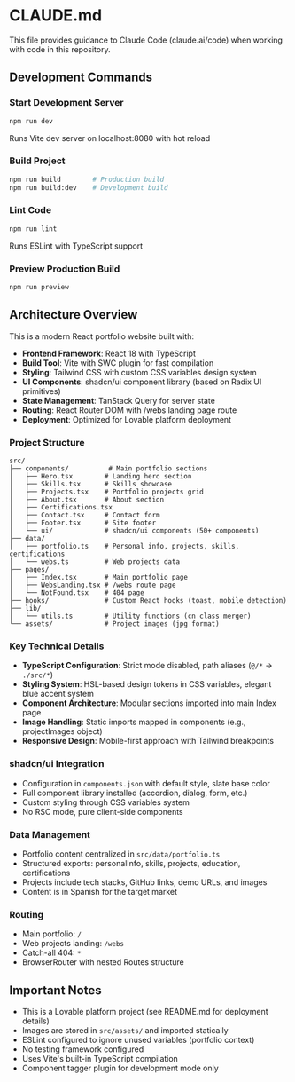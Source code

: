 # CLAUDE.md

This file provides guidance to Claude Code (claude.ai/code) when working with code in this repository.

## Development Commands

### Start Development Server
```bash
npm run dev
```
Runs Vite dev server on localhost:8080 with hot reload

### Build Project
```bash
npm run build        # Production build
npm run build:dev    # Development build
```

### Lint Code
```bash
npm run lint
```
Runs ESLint with TypeScript support

### Preview Production Build
```bash
npm run preview
```

## Architecture Overview

This is a modern React portfolio website built with:

- **Frontend Framework**: React 18 with TypeScript
- **Build Tool**: Vite with SWC plugin for fast compilation
- **Styling**: Tailwind CSS with custom CSS variables design system
- **UI Components**: shadcn/ui component library (based on Radix UI primitives)
- **State Management**: TanStack Query for server state
- **Routing**: React Router DOM with /webs landing page route
- **Deployment**: Optimized for Lovable platform deployment

### Project Structure

```
src/
├── components/          # Main portfolio sections
│   ├── Hero.tsx        # Landing hero section
│   ├── Skills.tsx      # Skills showcase
│   ├── Projects.tsx    # Portfolio projects grid
│   ├── About.tsx       # About section
│   ├── Certifications.tsx
│   ├── Contact.tsx     # Contact form
│   ├── Footer.tsx      # Site footer
│   └── ui/             # shadcn/ui components (50+ components)
├── data/
│   ├── portfolio.ts    # Personal info, projects, skills, certifications
│   └── webs.ts         # Web projects data
├── pages/
│   ├── Index.tsx       # Main portfolio page
│   ├── WebsLanding.tsx # /webs route page
│   └── NotFound.tsx    # 404 page
├── hooks/              # Custom React hooks (toast, mobile detection)
├── lib/
│   └── utils.ts        # Utility functions (cn class merger)
└── assets/             # Project images (jpg format)
```

### Key Technical Details

- **TypeScript Configuration**: Strict mode disabled, path aliases (`@/*` -> `./src/*`)
- **Styling System**: HSL-based design tokens in CSS variables, elegant blue accent system
- **Component Architecture**: Modular sections imported into main Index page
- **Image Handling**: Static imports mapped in components (e.g., projectImages object)
- **Responsive Design**: Mobile-first approach with Tailwind breakpoints

### shadcn/ui Integration

- Configuration in `components.json` with default style, slate base color
- Full component library installed (accordion, dialog, form, etc.)
- Custom styling through CSS variables system
- No RSC mode, pure client-side components

### Data Management

- Portfolio content centralized in `src/data/portfolio.ts`
- Structured exports: personalInfo, skills, projects, education, certifications
- Projects include tech stacks, GitHub links, demo URLs, and images
- Content is in Spanish for the target market

### Routing

- Main portfolio: `/`
- Web projects landing: `/webs`
- Catch-all 404: `*`
- BrowserRouter with nested Routes structure

## Important Notes

- This is a Lovable platform project (see README.md for deployment details)
- Images are stored in `src/assets/` and imported statically
- ESLint configured to ignore unused variables (portfolio context)
- No testing framework configured
- Uses Vite's built-in TypeScript compilation
- Component tagger plugin for development mode only